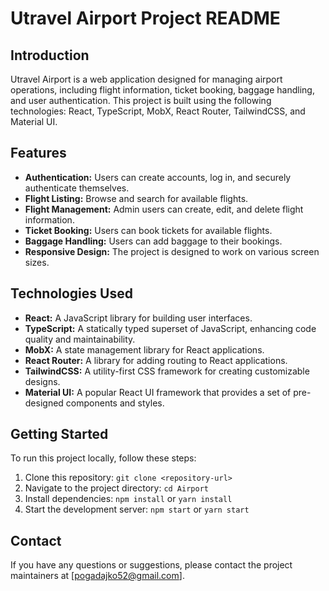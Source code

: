 # Utravel Airport Project README

## Introduction

Utravel Airport is a web application designed for managing airport operations, including flight information, ticket booking, baggage handling, and user authentication. This project is built using the following technologies: React, TypeScript, MobX, React Router, TailwindCSS, and Material UI.

## Features

- **Authentication:** Users can create accounts, log in, and securely authenticate themselves.
- **Flight Listing:** Browse and search for available flights.
- **Flight Management:** Admin users can create, edit, and delete flight information.
- **Ticket Booking:** Users can book tickets for available flights.
- **Baggage Handling:** Users can add baggage to their bookings.
- **Responsive Design:** The project is designed to work on various screen sizes.

## Technologies Used

- **React:** A JavaScript library for building user interfaces.
- **TypeScript:** A statically typed superset of JavaScript, enhancing code quality and maintainability.
- **MobX:** A state management library for React applications.
- **React Router:** A library for adding routing to React applications.
- **TailwindCSS:** A utility-first CSS framework for creating customizable designs.
- **Material UI:** A popular React UI framework that provides a set of pre-designed components and styles.

## Getting Started

To run this project locally, follow these steps:

1. Clone this repository: `git clone <repository-url>`
2. Navigate to the project directory: `cd Airport`
3. Install dependencies: `npm install` or `yarn install`
4. Start the development server: `npm start` or `yarn start`

## Contact

If you have any questions or suggestions, please contact the project maintainers at [pogadajko52@gmail.com].

